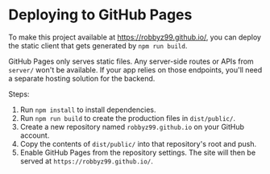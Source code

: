 # Deploying to GitHub Pages

To make this project available at <https://robbyz99.github.io/>, you can deploy the static client that gets generated by `npm run build`.

GitHub Pages only serves static files. Any server-side routes or APIs from `server/` won't be available. If your app relies on those endpoints, you'll need a separate hosting solution for the backend.

Steps:

1. Run `npm install` to install dependencies.
2. Run `npm run build` to create the production files in `dist/public/`.
3. Create a new repository named `robbyz99.github.io` on your GitHub account.
4. Copy the contents of `dist/public/` into that repository's root and push.
5. Enable GitHub Pages from the repository settings. The site will then be served at `https://robbyz99.github.io/`.

